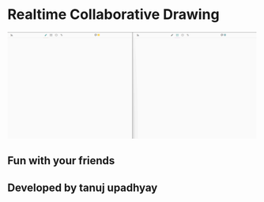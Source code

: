 # Realtime Collaborative Drawing 

![Realtime Collaborative Drawing Demo](collabDraw.gif)

## Fun with your friends
## Developed by tanuj upadhyay